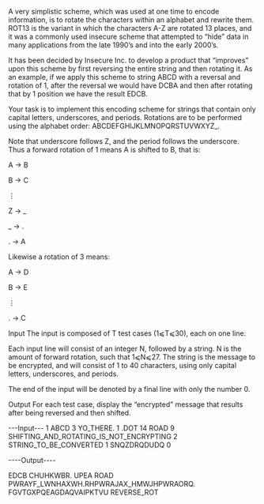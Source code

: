 A very simplistic scheme, which was used at one time to encode information, is to rotate the characters within an alphabet and rewrite them. ROT13 is the variant in which the characters A-Z are rotated 13 places, and it was a commonly used insecure scheme that attempted to “hide” data in many applications from the late 1990’s and into the early 2000’s.

It has been decided by Insecure Inc. to develop a product that “improves” upon this scheme by first reversing the entire string and then rotating it. As an example, if we apply this scheme to string ABCD with a reversal and rotation of 1, after the reversal we would have DCBA and then after rotating that by 1 position we have the result EDCB.

Your task is to implement this encoding scheme for strings that contain only capital letters, underscores, and periods. Rotations are to be performed using the alphabet order:
ABCDEFGHIJKLMNOPQRSTUVWXYZ_.

Note that underscore follows Z, and the period follows the underscore. Thus a forward rotation of 1 means A is shifted to B, that is:

A → B

B → C

⋮

Z → _

_ → .

. → A

Likewise a rotation of 3 means:

A → D

B → E

⋮

. → C

Input
The input is composed of T test cases (1⩽T⩽30), each on one line.

Each input line will consist of an integer N, followed by a string. N is the amount of forward rotation, such that 1⩽N⩽27. The string is the message to be encrypted, and will consist of 1 to 40 characters, using only capital letters, underscores, and periods.

The end of the input will be denoted by a final line with only the number 0.

Output
For each test case, display the “encrypted” message that results after being reversed and then shifted.

---Input---
1 ABCD
3 YO_THERE.
1 .DOT
14 ROAD
9 SHIFTING_AND_ROTATING_IS_NOT_ENCRYPTING
2 STRING_TO_BE_CONVERTED
1 SNQZDRQDUDQ
0

----Output----


EDCB
CHUHKWBR.
UPEA
ROAD
PWRAYF_LWNHAXWH.RHPWRAJAX_HMWJHPWRAORQ.
FGVTGXPQEAGDAQVAIPKTVU
REVERSE_ROT
